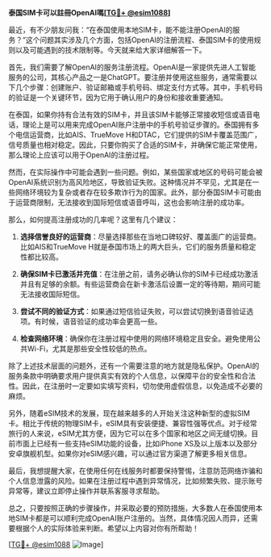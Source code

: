 **泰国SIM卡可以註冊OpenAI嗎[[TG💪+ @esim1088](https://t.me/s/esim1088)]**

最近，有不少朋友问我：“在泰国使用本地SIM卡，能不能注册OpenAI的服务？”这个问题其实涉及几个方面，包括OpenAI的注册流程、泰国SIM卡的使用规则以及可能遇到的技术限制等。今天就来给大家详细解答一下。

首先，我们需要了解OpenAI的服务注册流程。OpenAI是一家提供先进人工智能服务的公司，其核心产品之一是ChatGPT。要注册并使用这些服务，通常需要以下几个步骤：创建账户、验证邮箱或手机号码、绑定支付方式等。其中，手机号码的验证是一个关键环节，因为它用于确认用户的身份和接收重要通知。

在泰国，如果你持有合法有效的SIM卡，并且该SIM卡能够正常接收短信或语音电话，理论上是可以用来完成OpenAI账户注册中的手机号验证步骤的。泰国拥有多个电信运营商，比如AIS、TrueMove H和DTAC，它们提供的SIM卡覆盖范围广，信号质量也相对稳定。因此，只要你购买了合适的SIM卡，并确保它能正常使用，那么理论上应该可以用于OpenAI的注册过程。

然而，在实际操作中可能会遇到一些问题。例如，某些国家或地区的号码可能会被OpenAI系统识别为高风险地区，导致验证失败。这种情况并不罕见，尤其是在一些网络环境较为复杂或者存在较多欺诈行为的国家。此外，部分泰国SIM卡可能由于运营商限制，无法接收到国际短信或语音呼叫，这也会影响注册的成功率。

那么，如何提高注册成功的几率呢？这里有几个建议：

1. **选择信誉良好的运营商**：尽量选择那些在当地口碑较好、覆盖面广的运营商。比如AIS和TrueMove H就是泰国市场上的两大巨头，它们的服务质量和稳定性都比较高。

2. **确保SIM卡已激活并充值**：在注册之前，请务必确认你的SIM卡已经成功激活并且有足够的余额。有些运营商会在新卡激活后设置一定的等待期，期间可能无法接收国际短信。

3. **尝试不同的验证方式**：如果通过短信验证失败，可以尝试切换到语音验证选项。有时候，语音验证的成功率会更高一些。

4. **检查网络环境**：确保你在注册过程中使用的网络环境稳定且安全。避免使用公共Wi-Fi，尤其是那些安全性较低的热点。

除了上述技术层面的问题外，还有一个需要注意的地方就是隐私保护。OpenAI的服务条款中明确要求用户提供真实有效的个人信息，以保障平台的安全性和合法性。因此，在注册时一定要如实填写资料，切勿使用虚假信息，以免造成不必要的麻烦。

另外，随着eSIM技术的发展，现在越来越多的人开始关注这种新型的虚拟SIM卡。相比于传统的物理SIM卡，eSIM具有安装便捷、兼容性强等优点。对于经常旅行的人来说，eSIM尤其方便，因为它可以在多个国家和地区之间无缝切换。目前市面上已经有一些支持eSIM功能的设备，比如iPhone XS及以上版本以及部分安卓旗舰机型。如果你对eSIM感兴趣，可以通过官方渠道了解更多相关信息。

最后，我想提醒大家，在使用任何在线服务时都要保持警惕，注意防范网络诈骗和个人信息泄露的风险。如果在注册过程中遇到异常情况，比如频繁失败、提示账号异常等，建议立即停止操作并联系客服寻求帮助。

总之，只要按照正确的步骤操作，并采取必要的预防措施，大多数人在泰国使用本地SIM卡都是可以顺利完成OpenAI账户注册的。当然，具体情况因人而异，还需要根据个人的实际体验来判断。希望以上内容对你有所帮助！

[[TG💪+ @esim1088](https://t.me/s/esim1088) ![Image](https://i.postimg.cc/4NQfJmqS/Snipaste-2025-05-13-00-14-12.png)]